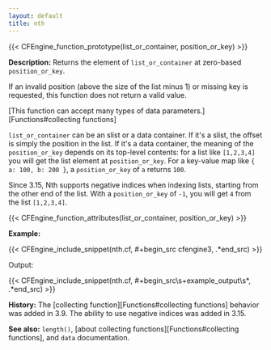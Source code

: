 ```yaml
---
layout: default
title: nth
---
```


{{< CFEngine_function_prototype(list_or_container, position_or_key) >}}

**Description:** Returns the element of `list_or_container` at zero-based `position_or_key`.

If an invalid position (above the size of the list minus 1) or missing key is
requested, this function does not return a valid value.

[This function can accept many types of data parameters.][Functions#collecting functions]

`list_or_container` can be an slist or a data container.  If it's a
slist, the offset is simply the position in the list.  If it's a data
container, the meaning of the `position_or_key` depends on its
top-level contents: for a list like `[1,2,3,4]` you will get the list
element at `position_or_key`.  For a key-value map like
`{ a: 100, b: 200 }`, a `position_or_key` of `a` returns `100`.

Since 3.15, Nth supports negative indices when indexing lists, starting from
the other end of the list. With a `position_or_key` of `-1`, you will get `4`
from the list `[1,2,3,4]`.

{{< CFEngine_function_attributes(list_or_container, position_or_key) >}}

**Example:**

{{< CFEngine_include_snippet(nth.cf, #\+begin_src cfengine3, .*end_src) >}}

Output:

{{< CFEngine_include_snippet(nth.cf, #\+begin_src\s+example_output\s*, .*end_src) >}}

**History:**
The [collecting function][Functions#collecting functions] behavior was added in 3.9.
The ability to use negative indices was added in 3.15.

**See also:** `length()`, [about collecting functions][Functions#collecting functions], and `data` documentation.

